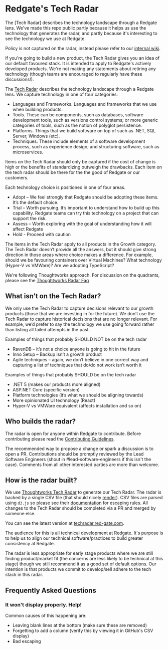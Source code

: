 # Redgate's Tech Radar

The [Tech Radar] describes the technology landscape through a Redgate lens. We've made this repo public partly because it helps us use the technology that generates the radar, and partly because it's interesting to see the technology we use at Redgate.

Policy is not captured on the radar, instead please refer to our [internal wiki](https://info.red-gate.com/display/PD/Development+policies).

If you're going to build a new product, the Tech Radar gives you an idea of our default favoured stack. It is intended to apply to Redgate's actively developed products. We're not making any statements about retiring any technology (though teams are encouraged to regularly have these discussions!).

The [Tech Radar](https://techradar.red-gate.com) describes the technology landscape through a Redgate lens.  We capture technology in one of four categories:
* Languages and Frameworks. Languages and frameworks that we use when building products.
* Tools. These can be components, such as databases, software development tools, such as versions control systems; or more generic categories of tools, such as the notion of polyglot persistence.
* Platforms. Things that we build software on top of such as .NET, SQL Server, Windows (etc).
* Techniques. These include elements of a software development process, such as experience design; and structuring software, such as microservices.

Items on the Tech Radar should only be captured if the cost of change is high or the benefits of standardizing outweigh the drawbacks. Each item on the tech radar should be there for the the good of Redgate or our customers.

Each technology choice is positioned in one of four areas.
* Adopt – We feel strongly that Redgate should be adopting these items. It’s the default choice.
* Trial – Worth pursuing. It’s important to understand how to build up this capability. Redgate teams can try this technology on a project that can support the risk.
* Assess – Worth exploring with the goal of understanding how it will affect Redgate
* Hold - Proceed with caution

The items in the Tech Radar apply to all products in the Growth category. The Tech Radar doesn’t provide all the answers, but it should give strong direction in those areas where choice makes a difference. For example, should we be favouring containers over Virtual Machines? What technology (Hyper-V vs VMWare)? Are we adopting TypeScript?

We're following Thoughtworks approach. For discussion on the quadrants, please see the [Thoughtworks Radar Faq](https://www.thoughtworks.com/radar/faq)

## What isn’t on the Tech Radar?
We only use the Tech Radar to capture decisions relevant to our growth products (those that we are investing in for the future). We don’t use the Tech Radar to capture historical decisions that are no longer relevant. For example, we’d prefer to say the technology we use going forward rather than listing all failed attempts in the past.

Examples of things that probably SHOULD NOT be on the tech radar
* RavenDB – it’s not a choice anyone is going to hit in the future
* Inno Setup – Backup isn’t a growth product
* Agile techniques – again, we don’t believe in one correct way and capturing a list of techniques that do/do not work isn’t worth it

Examples of things that probably SHOULD be on the tech radar
* .NET 5 (makes our products more aligned)
* ASP.NET Core (specific version)
* Platform technologies (it’s what we should be aligning towards)
* More opinionated UI technology (React)
* Hyper-V vs VMWare equivalent (affects installation and so on)

## Who builds the radar?

The radar is open for anyone within Redgate to contribute. Before contributing please read the [Contributing Guidelines](.github/CONTRIBUTING.md).

The recommended way to propose a change or spark a discussion is to open a PR. Contributions should be promptly reviewed by the Lead Software Engineers (shout in #lead-software-engineers if this isn't the case). Comments from all other interested parties are more than welcome.

## How is the radar built?

We use [Thoughtworks Tech Radar](https://radar.thoughtworks.com/) to generate our Tech Radar. The radar is backed by a single CSV file (that should nicely [render](https://help.github.com/articles/rendering-csv-and-tsv-data/)). CSV files are parsed using `d3.js` so please see their [documentation](https://d3-wiki.readthedocs.io/zh_CN/latest/CSV) for escaping rules. All changes to the Tech Radar should be completed via a PR and merged by someone else.

You can see the latest version at [techradar.red-gate.com](http://techradar.red-gate.com).

The audience for this is all technical development at Redgate. It's purpose is to help us to align our technical software/practices to build greater consistency at Redgate. 

The radar is less appropriate for early stage products where we are still finding product/market fit (the concerns are less likely to be technical at this stage) though we still recommend it as a good set of default options. Our intention is that products we commit to develop/sell adhere to the tech stack in this radar.

## Frequently Asked Questions

### It won't display properly. Help!

Common causes of this happening are:
* Leaving blank lines at the bottom (make sure these are removed)
* Forgetting to add a column (verify this by viewing it in GitHub's CSV display)
* Bad escaping
